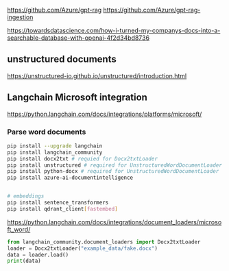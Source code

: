 


https://github.com/Azure/gpt-rag
https://github.com/Azure/gpt-rag-ingestion



https://towardsdatascience.com/how-i-turned-my-companys-docs-into-a-searchable-database-with-openai-4f2d34bd8736


## unstructured documents

https://unstructured-io.github.io/unstructured/introduction.html


## Langchain Microsoft integration

https://python.langchain.com/docs/integrations/platforms/microsoft/


### Parse word documents

``` bash
pip install --upgrade langchain
pip install langchain_community
pip install docx2txt # requied for Docx2txtLoader
pip install unstructured # required for UnstructuredWordDocumentLoader
pip install python-docx # required for UnstructuredWordDocumentLoader
pip install azure-ai-documentintelligence


# embeddings
pip install sentence_transformers
pip install qdrant_client[fastembed]

```

https://python.langchain.com/docs/integrations/document_loaders/microsoft_word/

``` python
from langchain_community.document_loaders import Docx2txtLoader
loader = Docx2txtLoader("example_data/fake.docx")
data = loader.load()
print(data)
```